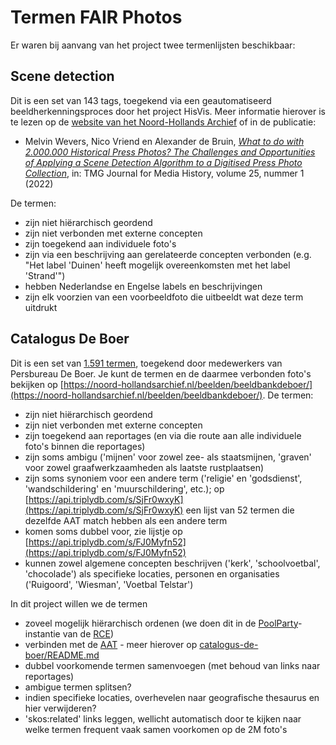# Termen FAIR Photos

Er waren bij aanvang van het project twee termenlijsten beschikbaar:

## Scene detection

Dit is een set van 143 tags, toegekend via een geautomatiseerd beeldherkenningsproces door het project HisVis. Meer informatie hierover is te lezen op de [website van het Noord-Hollands Archief](https://noord-hollandsarchief.nl/nieuws/nieuwsoverzicht/1154-historische-fotos-beter-doorzoekbaar-met-ai) of in de publicatie:
* Melvin Wevers, Nico Vriend en Alexander de Bruin, [_What to do with 2.000.000 Historical Press Photos? The Challenges and Opportunities of Applying a Scene Detection Algorithm to a Digitised Press Photo Collection_](https://dx.doi.org/10.18146/tmg.815), in: TMG Journal for Media History, volume 25, nummer 1 (2022)

De termen:
- zijn niet hiërarchisch geordend
- zijn niet verbonden met externe concepten
- zijn toegekend aan individuele foto's
- zijn via een beschrijving aan gerelateerde concepten verbonden (e.g. "Het label 'Duinen' heeft mogelijk overeenkomsten met het label 'Strand'")
- hebben Nederlandse en Engelse labels en beschrijvingen
- zijn elk voorzien van een voorbeeldfoto die uitbeeldt wat deze term uitdrukt

## Catalogus De Boer

Dit is een set van [1.591 termen](catalogus-de-boer/deboer-concepts.csv), toegekend door medewerkers van Persbureau De Boer. Je kunt de termen en de daarmee verbonden foto's bekijken op [https://noord-hollandsarchief.nl/beelden/beeldbankdeboer/](https://noord-hollandsarchief.nl/beelden/beeldbankdeboer/). De termen:

- zijn niet hiërarchisch geordend
- zijn niet verbonden met externe concepten
- zijn toegekend aan reportages (en via die route aan alle individuele foto's binnen die reportages)
- zijn soms ambigu ('mijnen' voor zowel zee- als staatsmijnen, 'graven' voor zowel graafwerkzaamheden als laatste rustplaatsen)
- zijn soms synoniem voor een andere term ('religie' en 'godsdienst', 'wandschildering' en 'muurschildering', etc.); op [https://api.triplydb.com/s/SjFr0wxyK](https://api.triplydb.com/s/SjFr0wxyK) een lijst van 52 termen die dezelfde AAT match hebben als een andere term
- komen soms dubbel voor, zie lijstje op [https://api.triplydb.com/s/FJ0Myfn52](https://api.triplydb.com/s/FJ0Myfn52)
- kunnen zowel algemene concepten beschrijven ('kerk', 'schoolvoetbal', 'chocolade') als specifieke locaties, personen en organisaties ('Ruigoord', 'Wiesman', 'Voetbal Telstar')

In dit project willen we de termen

- zoveel mogelijk hiërarchisch ordenen (we doen dit in de [PoolParty](https://digitaalerfgoed.poolparty.biz/nhaf.html)-instantie van de [RCE](https://netwerkdigitaalerfgoed.nl/nieuws/lets-poolparty-samenwerken-aan-een-thesaurus/))
- verbinden met de [AAT](https://www.getty.edu/vow/AATHierarchy?find=&logic=AND&note=&subjectid=300000000) - meer hierover op [catalogus-de-boer/README.md](catalogus-de-boer/README.md)
- dubbel voorkomende termen samenvoegen (met behoud van links naar reportages)
- ambigue termen splitsen?
- indien specifieke locaties, overhevelen naar geografische thesaurus en hier verwijderen?
- 'skos:related' links leggen, wellicht automatisch door te kijken naar welke termen frequent vaak samen voorkomen op de 2M foto's

